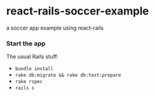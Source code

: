 # react-rails-soccer-example
a soccer app example using react-rails

### Start the app

The usual Rails stuff:

- `bundle install`
- `rake db:migrate && rake db:test:prepare`
- `rake rspec`
- `rails s`
